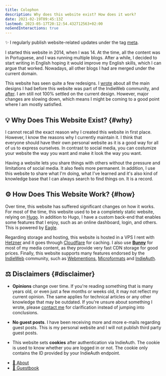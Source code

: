 ```yaml
---
title: Colophon
description: Why does this website exist? How does it work?
date: 2021-02-19T09:45:13Z
lastmod: 2023-05-17T20:12:54.432712563+02:00
noSendInteractions: true
---
```


<div class="box">

✨ I regularly publish website-related updates under the tag [meta](/tags/meta/).

</div>

I started this website in 2014, when I was 14. At the time, all the content was in Portuguese, and I was running multiple blogs. After a while, I decided to start writing in English hoping it would improve my English skills, which I can argue that worked. Nowadays, all other blogs I had are merged under the current domain.

<!--more-->

This website has seen quite a few redesigns. I [wrote](/2022/03/25/my-website-before-indieweb) about all the main designs I had before this website was part of the IndieWeb community, and [after](/2022/06/18/my-website-after-indieweb). I am still not 100% settled on the current design. However, major changes are slowing down, which means I might be coming to a good point where I am mostly satisfied.

## 💡 Why Does This Website Exist? {#why}

I cannot recall the exact reason why I created this website in first place. However, I know the reasons why I currently maintain it. I think that everyone should have their own personal website as it is a good way for all of us to express ourselves. In contrast to social media, you can costumize your website the way you want and make it look the way you want.

Having a website lets you share things with others without the pressure and limitations of social media. It also feels more permanent. In addition, I use this website to share what I'm doing, what I've learned and it's also kind of knowledge base that I can always search to find things on. It is a record.

## ⚙️ How Does This Website Work? {#how}

Over time, this website has suffered significant changes on how it works. For most of the time, this website used to be a completely static website, relying on [Hugo](https://gohugo.io/). In addition to Hugo, I have a custom back-end that enables some features that I enjoy, such as an online dashboard, login, and others. This is powered by [Eagle](https://github.com/hacdias/eagle).

Regarding storage and hosting, this website is hosted in a VPS I rent with [Hetzner](https://www.hetzner.com/) and it goes through [Cloudflare](https://www.cloudflare.com/) for caching. I also use [**Bunny**](https://bunny.net/) for most of my media content, as they provide very fast CDN storage for good prices. Finally, this website supports many features endorsed by the [IndieWeb](https://indieweb.org/) community, such as [Webmentions](https://indieweb.org/Webmention),  [Microformats](https://microformats.org/) and [IndieAuth](https://indieauth.spec.indieweb.org/).

## ⚖️ Disclaimers {#disclaimer}

- **Opinions** change over time. If you're reading something that is many years old, or even just a few months or weeks old, it may not reflect my current opinion. The same applies for technical articles or any other knowledge that may be outdated. If you're unsure about something I wrote, please [contact me](/contact/) for clarification instead of jumping into conclusions.

- **No guest posts**. I have been receiving more and more e-mails regarding guest posts. This is my personal website and I will not publish third party guest posts.

- This website sets **cookies** after authentication via IndieAuth. The cookie is used to know whether you are logged in or not. The cookie only contains the ID provided by your IndieAuth endpoint.

<div class='terms bold'>

- [🧁 About](/about)
- [📖 Guestbook](/guestbook)

</div>
